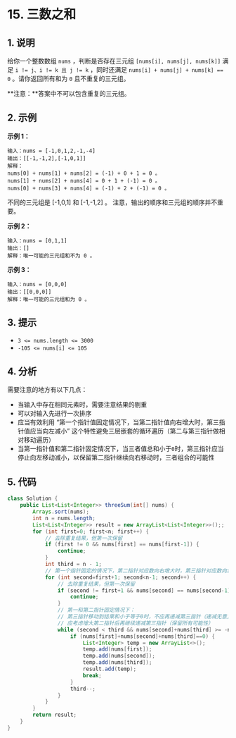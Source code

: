 # 15. 三数之和



## 1. 说明

给你一个整数数组 `nums` ，判断是否存在三元组 `[nums[i], nums[j], nums[k]]` 满足 `i != j、i != k 且 j != k` ，同时还满足 `nums[i] + nums[j] + nums[k] == 0` 。请你返回所有和为 `0` 且不重复的三元组。

**注意：**答案中不可以包含重复的三元组。



## 2. 示例

**示例 1：**

```
输入：nums = [-1,0,1,2,-1,-4]
输出：[[-1,-1,2],[-1,0,1]]
解释：
nums[0] + nums[1] + nums[2] = (-1) + 0 + 1 = 0 。
nums[1] + nums[2] + nums[4] = 0 + 1 + (-1) = 0 。
nums[0] + nums[3] + nums[4] = (-1) + 2 + (-1) = 0 。
```

不同的三元组是 [-1,0,1] 和 [-1,-1,2] 。
注意，输出的顺序和三元组的顺序并不重要。



**示例 2：**

```
输入：nums = [0,1,1]
输出：[]
解释：唯一可能的三元组和不为 0 。
```



**示例 3：**

```
输入：nums = [0,0,0]
输出：[[0,0,0]]
解释：唯一可能的三元组和为 0 。
```



## 3. 提示

- `3 <= nums.length <= 3000`
- `-105 <= nums[i] <= 105`



## 4. 分析

需要注意的地方有以下几点：

- 当输入中存在相同元素时，需要注意结果的剔重
- 可以对输入先进行一次排序
- 应当有效利用 “第一个指针值固定情况下，当第二指针值向右增大时，第三指针值应当向左减小” 这个特性避免三层嵌套的循环遍历（第二与第三指针做相对移动遍历）
- 当第一指针值和第二指针固定情况下，当三者值总和小于`0`时，第三指针应当停止向左移动减小，以保留第二指针继续向右移动时，三者组合的可能性



## 5. 代码

```java
class Solution {
    public List<List<Integer>> threeSum(int[] nums) {
        Arrays.sort(nums);
        int n = nums.length;
        List<List<Integer>> result = new ArrayList<List<Integer>>();;
        for (int first=0; first<n; first++) {
            // 去除重复结果，但第一次保留
            if (first != 0 && nums[first] == nums[first-1]) {
                continue;
            }
            int third = n - 1;
            // 第一个指针固定的情况下，第二指针对应数向右增大时，第三指针对应数向左递减
            for (int second=first+1; second<n-1; second++) {
                // 去除重复结果，但第一次保留
                if (second != first+1 && nums[second] == nums[second-1]) {
                    continue;
                }
                // 第一和第二指针固定情况下：
                // 第三指针移动到结果和小于等于0时，不应再递减第三指针（递减无意义）
                // 应考虑增大第二指针后再继续递减第三指针（保留所有可能性）
                while (second < third && nums[second]+nums[third] >= -nums[first]) {
                    if (nums[first]+nums[second]+nums[third]==0) {
                        List<Integer> temp = new ArrayList<>();
                        temp.add(nums[first]);
                        temp.add(nums[second]);
                        temp.add(nums[third]);
                        result.add(temp);
                        break;
                    }
                    third--;
                }
            }
        }
        return result;
    }
}
```

